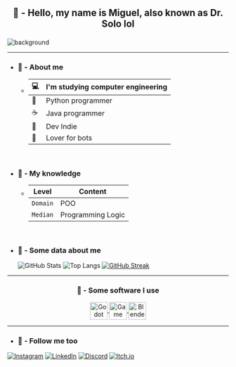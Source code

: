 ## <p align=center>🤖 - Hello, my name is Miguel, also known as Dr. Solo lol </p> ##
![background](https://cdn.leonardo.ai/users/4ca3dbe5-820e-447b-aecc-ffb603540e48/generations/d2af487c-a848-457b-bea1-f48bab31117c/variations/UniversalUpscaler_d2af487c-a848-457b-bea1-f48bab31117c.jpg) 

<hr>

- ### 🤖 - About me ###
  * | 💻 | I'm studying computer engineering |
    |-----|-----------------------------------|
    | 🐍 | Python programmer |
    | ☕ | Java programmer |
    | 👾 | Dev Indie |
    | 🤖 | Lover for bots |

<br>

- ### 🤖 - My knowledge ###

  * | Level | Content |
    |-------|---------|
    | `Domain` | POO |
    | `Median` | Programming Logic |

<br>

- ### 🤖 - Some data about me ###
   ![GitHub Stats](https://github-readme-stats.vercel.app/api?username=DoctorSolo&theme=midnight-purple&bg_color=000&border_color=A020F0&show_icons=true&icon_color=A020F0&title_color=A020F0&text_color=FFF) ![Top Langs](https://github-readme-stats-git-masterrstaa-rickstaa.vercel.app/api/top-langs/?username=DoctorSolo&layout=compact&bg_color=000&border_color=A020F0&title_color=A020F0&text_color=FFF)
   [![GitHub Streak](https://streak-stats.demolab.com/?user=DoctorSolo&theme=midnight-purple&background=000&border=A020F0&dates=FFF)](https://git.io/streak-stats)

<hr>

<h3 align=center>	🤖 - Some software I use	</h3>

<div	align="center"	style = "display: inline_block">
			<a title="Godot" target="_blank" href="https://godotengine.org">
				<img title="Godot" alt="Godot Icon" height="40" width="40" align="center" src="https://upload.wikimedia.org/wikipedia/commons/thumb/6/6a/Godot_icon.svg/2048px-Godot_icon.svg.png" />
			</a>
			<a title="Game Maker" target="_blank" href="https://gamemaker.io/en">
				<img title="Game Maker" alt="Game Maker Icon" height="40" width="40" align="center" src = "https://freefilehippo.com/wp-content/uploads/2020/11/gamemaker-studio-2-logo.png" />
			</a>
			<a title="Blender" target="_blank" href="https://www.blender.org">
				<img title="Blender" alt="Blender Icon" height="40" width="40" align="center" src = "https://github.com/DoutorSolo/DoutorSolo/assets/132822901/0aacb41d-d132-4558-ad5b-ecb64a438e34" />
			</a>
</div>

<hr>

- ### 🤖 - Follow me too ###
[![Instagram](https://img.shields.io/badge/-Instagram-%23E4405F?style=for-the-badge&logo=instagram&logoColor=white)](https://www.instagram.com/who_miguel_/)
[![LinkedIn](https://img.shields.io/badge/LinkedIn-0077B5?style=for-the-badge&logo=linkedin&logoColor=white)](https://www.linkedin.com/in/miguel-e-a46b13279/)
[![Discord](https://img.shields.io/badge/Discord-7289DA?style=for-the-badge&logo=discord&logoColor=white)](https://discord.com/channels/@.odoutor/)
[![Itch.io](https://img.shields.io/badge/-Itch.io-000?style=for-the-badge&logo=itch.io&logoColor=%23E4405F)](https://doctor-solo.itch.io/)
